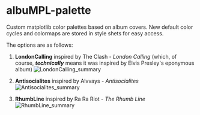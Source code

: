# albuMPL-palette
Custom matplotlib color palettes based on album covers. New default color cycles and colormaps are stored in style shets for easy access.

The options are as follows:
1. __LondonCalling__ inspired by The Clash - _London Calling_ (which, of course, ***technically*** means it was inspired by Elvis Presley's eponymous album)
![LondonCalling_summary](https://user-images.githubusercontent.com/29441772/149674376-6a05f064-b5d5-4251-9358-295611c4bb5a.png)

2. __Antisocialites__ inspired by Alvvays - _Antisocialites_
![Antisocialites_summary](https://user-images.githubusercontent.com/29441772/149674382-3fd0eef3-a4bd-4c36-abb3-0f903db5cb39.png)

3. __RhumbLine__ inspired by Ra Ra Riot - _The Rhumb Line_
![RhumbLine_summary](https://user-images.githubusercontent.com/29441772/149706131-bbd567db-2259-43e3-ba96-e79f462d5f2e.png)
